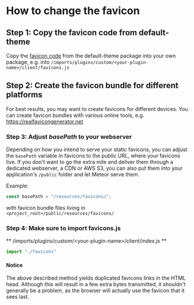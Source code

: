 # How to change the favicon

## Step 1: Copy the favicon code from default-theme
Copy the [favicon code](https://github.com/reactioncommerce/reaction/blob/master/imports/plugins/included/default-theme/client/favicons.js) from the default-theme package into your own package, e.g. into `/imports/plugins/custom/<your-plugin-name>/client/favicons.js`

## Step 2: Create the favicon bundle for different platforms
For best results, you may want to create favicons for different devices. You can create favicon bundles with various online tools, e.g. https://realfavicongenerator.net

### Step 3: Adjust *basePath* to your webserver
Depending on how you intend to serve your static favicons, you can adjust the `basePath` variable in favicons to the public URL, where your favicons live. If you don't want to go the extra mile and deliver them through a dedicated webserver, a CDN or AWS S3, you can also put them into your application's `/public` folder and let Meteor serve them.

Example:
```js
const basePath = "/resources/favicons/";
```
with favicon bundle files living in `<project_root>/public/resources/favicons/`

### Step 4: Make sure to import favicons.js
** /imports/plugins/custom/&lt;your-plugin-name&gt;/client/index.js **
```js
import "./favicons"
```

#### Notice
The above described method yields duplicated favicons links in the HTML head. Although this will result in a few extra bytes transmitted, it shouldn't generally be a problem, as the browser will actually use the favicon that it sees last.
